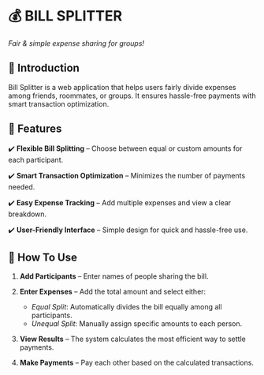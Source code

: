 # 💰 BILL SPLITTER

*Fair & simple expense sharing for groups!*

## 📌 Introduction
Bill Splitter is a web application that helps users fairly divide expenses among friends, roommates, or groups. It ensures hassle-free payments with smart transaction optimization.

## 🚀 Features
✔️ **Flexible Bill Splitting** – Choose between equal or custom amounts for each participant.

✔️ **Smart Transaction Optimization** – Minimizes the number of payments needed.

✔️ **Easy Expense Tracking** – Add multiple expenses and view a clear breakdown.

✔️ **User-Friendly Interface** – Simple design for quick and hassle-free use.

## 📖 How To Use
1. **Add Participants** – Enter names of people sharing the bill.
1. **Enter Expenses** – Add the total amount and select either:
    - *Equal Split*: Automatically divides the bill equally among all participants.
    - *Unequal Split*: Manually assign specific amounts to each person.

1. **View Results** – The system calculates the most efficient way to settle payments.

1. **Make Payments** – Pay each other based on the calculated transactions.
